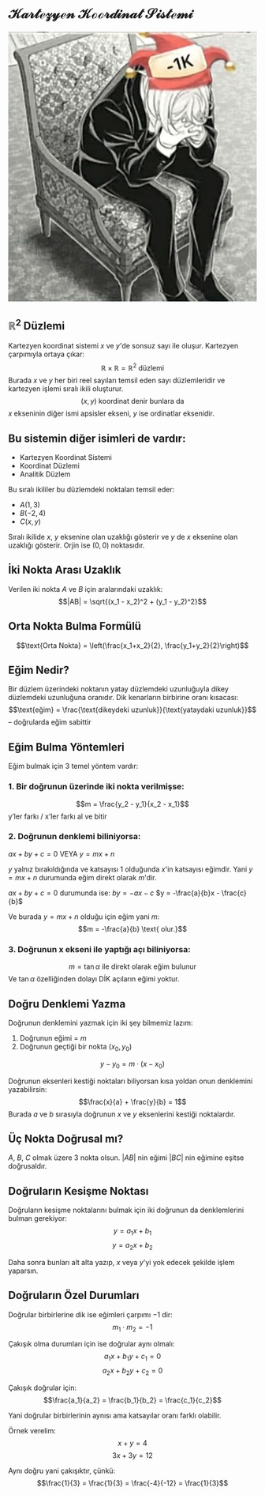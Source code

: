 # $\mathcal{Kartezyen\ Koordinat\ Sistemi}$
<p align="center">
    <img src="img/wtfamidoing.png">
</p>

## $\mathbb{R}^2 \text{ Düzlemi}$
Kartezyen koordinat sistemi $x$ ve $y$'de sonsuz sayı ile oluşur.
Kartezyen çarpımıyla ortaya çıkar:
$$\mathbb{R} \times \mathbb{R} = \mathbb{R}^2 \text{ düzlemi}$$
Burada $x$ ve $y$ her biri reel sayıları temsil eden sayı düzlemleridir
ve kartezyen işlemi sıralı ikili oluşturur.
$$(x,y) \text{ koordinat denir bunlara da}$$
$x$ ekseninin diğer ismi apsisler ekseni,
$y$ ise ordinatlar eksenidir.

## $\text{Bu sistemin diğer isimleri de vardır:}$
* Kartezyen Koordinat Sistemi
* Koordinat Düzlemi
* Analitik Düzlem

Bu sıralı ikililer bu düzlemdeki noktaları temsil eder:
* $A(1, 3)$
* $B(-2, 4)$
* $C(x, y)$

Sıralı ikilide $x$, $y$ eksenine olan uzaklığı gösterir
ve $y$ de $x$ eksenine olan uzaklığı gösterir.
Orjin ise $(0, 0)$ noktasıdır.

## $\text{İki Nokta Arası Uzaklık}$
Verilen iki nokta $A$ ve $B$ için aralarındaki uzaklık:
$$|AB| = \sqrt{(x_1 - x_2)^2 + (y_1 - y_2)^2}$$

## $\text{Orta Nokta Bulma Formülü}$
$$\text{Orta Nokta} = \left(\frac{x_1+x_2}{2}, \frac{y_1+y_2}{2}\right)$$

## $\text{Eğim Nedir?}$
Bir düzlem üzerindeki noktanın yatay düzlemdeki uzunluğuyla dikey düzlemdeki uzunluğuna oranıdır.
Dik kenarların birbirine oranı kısacası:
$$\text{eğim} = \frac{\text{dikeydeki uzunluk}}{\text{yataydaki uzunluk}}$$
$\text{-- doğrularda eğim sabittir}$

## $\text{Eğim Bulma Yöntemleri}$
Eğim bulmak için 3 temel yöntem vardır:

### $\text{1. Bir doğrunun üzerinde iki nokta verilmişse:}$
$$m = \frac{y_2 - y_1}{x_2 - x_1}$$
$\text{y'ler farkı / x'ler farkı al ve bitir}$

### $\text{2. Doğrunun denklemi biliniyorsa:}$
$ax+by+c=0$ VEYA $y=mx+n$

$y$ yalnız bırakıldığında ve katsayısı 1 olduğunda $x$'in katsayısı eğimdir.
Yani $y = mx + n$ durumunda eğim direkt olarak $m$'dir.

$ax+by+c=0$ durumunda ise:
$by = -ax-c$
$y = -\frac{a}{b}x - \frac{c}{b}$

Ve burada $y = mx + n$ olduğu için eğim yani $m$:
$$m = -\frac{a}{b} \text{ olur.}$$

### $\text{3. Doğrunun x ekseni ile yaptığı açı biliniyorsa:}$
$$m = \tan\alpha \text{ ile direkt olarak eğim bulunur}$$
Ve $\tan\alpha$ özelliğinden dolayı DİK açıların eğimi yoktur.

## $\text{Doğru Denklemi Yazma}$
Doğrunun denklemini yazmak için iki şey bilmemiz lazım:
1. Doğrunun eğimi = $m$
2. Doğrunun geçtiği bir nokta $(x_0, y_0)$

$$y - y_0 = m \cdot (x - x_0)$$

Doğrunun eksenleri kestiği noktaları biliyorsan kısa yoldan onun denklemini yazabilirsin:
$$\frac{x}{a} + \frac{y}{b} = 1$$
Burada $a$ ve $b$ sırasıyla doğrunun $x$ ve $y$ eksenlerini kestiği noktalardır.

## $\text{Üç Nokta Doğrusal mı?}$
$A$, $B$, $C$ olmak üzere 3 nokta olsun.
$|AB|$ nin eğimi $|BC|$ nin eğimine eşitse doğrusaldır.

## $\text{Doğruların Kesişme Noktası}$
Doğruların kesişme noktalarını bulmak için iki doğrunun da denklemlerini bulman gerekiyor:
$$y = a_1x + b_1$$
$$y = a_2x + b_2$$

Daha sonra bunları alt alta yazıp, $x$ veya $y$'yi yok edecek şekilde işlem yaparsın.

## $\text{Doğruların Özel Durumları}$
Doğrular birbirlerine dik ise eğimleri çarpımı $-1$ dir:
$$m_1 \cdot m_2 = -1$$

Çakışık olma durumları için ise doğrular aynı olmalı:
$$a_1x + b_1y + c_1 = 0$$
$$a_2x + b_2y + c_2 = 0$$

Çakışık doğrular için:
$$\frac{a_1}{a_2} = \frac{b_1}{b_2} = \frac{c_1}{c_2}$$

Yani doğrular birbirlerinin aynısı ama katsayılar oranı farklı olabilir.

Örnek verelim:
$$x + y = 4$$
$$3x + 3y = 12$$

Aynı doğru yani çakışıktır, çünkü:
$$\frac{1}{3} = \frac{1}{3} = \frac{-4}{-12} = \frac{1}{3}$$
